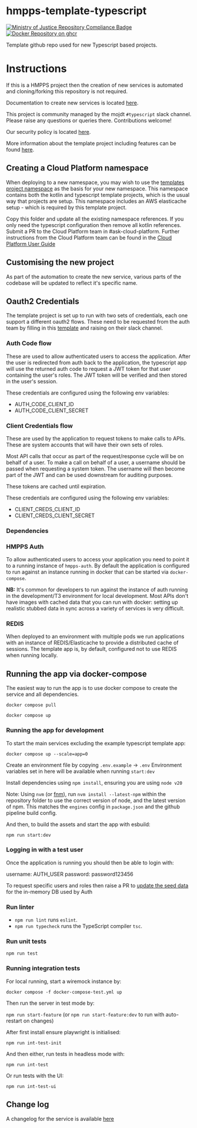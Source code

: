 # hmpps-template-typescript

[![Ministry of Justice Repository Compliance Badge](https://github-community.service.justice.gov.uk/repository-standards/api/hmpps-template-typescript/badge?style=flat)](https://github-community.service.justice.gov.uk/repository-standards/hmpps-template-typescript)
[![Docker Repository on ghcr](https://img.shields.io/badge/ghcr.io-repository-2496ED.svg?logo=docker)](https://ghcr.io/ministryofjustice/hmpps-template-typescript)

Template github repo used for new Typescript based projects.

# Instructions

If this is a HMPPS project then the creation of new services is automated and cloning/forking this repository is not required.

Documentation to create new services is located [here](https://tech-docs.hmpps.service.justice.gov.uk/creating-new-services/).

This project is community managed by the mojdt `#typescript` slack channel.
Please raise any questions or queries there. Contributions welcome!

Our security policy is located [here](https://github.com/ministryofjustice/hmpps-template-typescript/security/policy).

More information about the template project including features can be
found [here](https://dsdmoj.atlassian.net/wiki/spaces/NDSS/pages/3488677932/Typescript+template+project).

## Creating a Cloud Platform namespace

When deploying to a new namespace, you may wish to use the
[templates project namespace](https://github.com/ministryofjustice/cloud-platform-environments/tree/main/namespaces/live.cloud-platform.service.justice.gov.uk/hmpps-templates-dev)
as the basis for your new namespace. This namespace contains both the kotlin and typescript template projects, which
is the usual way that projects are setup. This namespace includes an AWS elasticache setup - which is required by this
template project.

Copy this folder and update all the existing namespace references. If you only need the typescript configuration then
remove all kotlin references. Submit a PR to the Cloud Platform team in #ask-cloud-platform. Further instructions from
the Cloud Platform team can be found in
the [Cloud Platform User Guide](https://user-guide.cloud-platform.service.justice.gov.uk/#cloud-platform-user-guide)

## Customising the new project

As part of the automation to create the new service, various parts of the codebase will be updated to reflect it's specific name.

## Oauth2 Credentials

The template project is set up to run with two sets of credentials, each one support a different oauth2 flows.
These need to be requested from the auth team by filling in
this [template](https://dsdmoj.atlassian.net/browse/HAAR-140) and raising on their slack channel.

### Auth Code flow

These are used to allow authenticated users to access the application. After the user is redirected from auth back to
the application, the typescript app will use the returned auth code to request a JWT token for that user containing the
user's roles. The JWT token will be verified and then stored in the user's session.

These credentials are configured using the following env variables:

- AUTH_CODE_CLIENT_ID
- AUTH_CODE_CLIENT_SECRET

### Client Credentials flow

These are used by the application to request tokens to make calls to APIs. These are system accounts that will have
their own sets of roles.

Most API calls that occur as part of the request/response cycle will be on behalf of a user.
To make a call on behalf of a user, a username should be passed when requesting a system token. The username will then
become part of the JWT and can be used downstream for auditing purposes.

These tokens are cached until expiration.

These credentials are configured using the following env variables:

- CLIENT_CREDS_CLIENT_ID
- CLIENT_CREDS_CLIENT_SECRET

### Dependencies

### HMPPS Auth

To allow authenticated users to access your application you need to point it to a running instance of `hmpps-auth`.
By default the application is configured to run against an instance running in docker that can be started
via `docker-compose`.

**NB:** It's common for developers to run against the instance of auth running in the development/T3 environment for
local development.
Most APIs don't have images with cached data that you can run with docker: setting up realistic stubbed data in sync
across a variety of services is very difficult.

### REDIS

When deployed to an environment with multiple pods we run applications with an instance of REDIS/Elasticache to provide
a distributed cache of sessions.
The template app is, by default, configured not to use REDIS when running locally.

## Running the app via docker-compose

The easiest way to run the app is to use docker compose to create the service and all dependencies.

`docker compose pull`

`docker compose up`

### Running the app for development

To start the main services excluding the example typescript template app:

`docker compose up --scale=app=0`

Create an environment file by copying `.env.example` -> `.env`
Environment variables set in here will be available when running `start:dev`

Install dependencies using `npm install`, ensuring you are using `node v20`

Note: Using `nvm` (or [fnm](https://github.com/Schniz/fnm)), run `nvm install --latest-npm` within the repository folder
to use the correct version of node, and the latest version of npm. This matches the `engines` config in `package.json`
and the github pipeline build config.

And then, to build the assets and start the app with esbuild:

`npm run start:dev`

### Logging in with a test user

Once the application is running you should then be able to login with:

username: AUTH_USER
password: password123456

To request specific users and roles then raise a PR
to [update the seed data](https://github.com/ministryofjustice/hmpps-auth/blob/main/src/main/resources/db/dev/data/auth/V900_3__users.sql)
for the in-memory DB used by Auth

### Run linter

- `npm run lint` runs `eslint`.
- `npm run typecheck` runs the TypeScript compiler `tsc`.

### Run unit tests

`npm run test`

### Running integration tests

For local running, start a wiremock instance by:

`docker compose -f docker-compose-test.yml up`

Then run the server in test mode by:

`npm run start-feature` (or `npm run start-feature:dev` to run with auto-restart on changes)

After first install ensure playwright is initialised: 

`npm run int-test-init`

And then either, run tests in headless mode with:

`npm run int-test`

Or run tests with the UI:

`npm run int-test-ui`

## Change log

A changelog for the service is available [here](./CHANGELOG.md)
